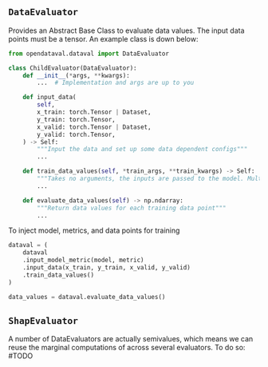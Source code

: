 ## `DataEvaluator`
Provides an Abstract Base Class to evaluate data values.
The input data points must be a tensor. An example class is down below:
```python
from opendataval.dataval import DataEvaluator

class ChildEvaluator(DataEvaluator):
    def __init__(*args, **kwargs):
        ...  # Implementation and args are up to you

    def input_data(
        self,
        x_train: torch.Tensor | Dataset,
        y_train: torch.Tensor,
        x_valid: torch.Tensor | Dataset,
        y_valid: torch.Tensor,
    ) -> Self:
        """Input the data and set up some data dependent configs"""
        ...

    def train_data_values(self, *train_args, **train_kwargs) -> Self:
        """Takes no arguments, the inputs are passed to the model. Multiple calls should train the model more, but not a guarantee for all models"""
        ...

    def evaluate_data_values(self) -> np.ndarray:
        """Return data values for each training data point"""
        ...
```

To inject model, metrics, and data points for training
```python
dataval = (
    dataval
    .input_model_metric(model, metric)
    .input_data(x_train, y_train, x_valid, y_valid)
    .train_data_values()
)

data_values = dataval.evaluate_data_values()
```

## `ShapEvaluator`
A number of DataEvaluators are actually semivalues, which means we can reuse the marginal computations of across several evaluators. To do so: #TODO